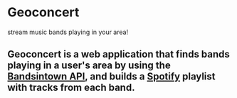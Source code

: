<h1>Geoconcert</h1>
<p>stream music bands playing in your area!</p>

<h2>Geoconcert is a web application that finds bands playing in a user's area by using the <a href="https://www.bandsintown.com/api/overview" target="_blank">Bandsintown API</a>, and builds a <a href="https://developer.spotify.com/web-api/" target="_blank">Spotify</a> playlist with tracks from each band.</h2>
